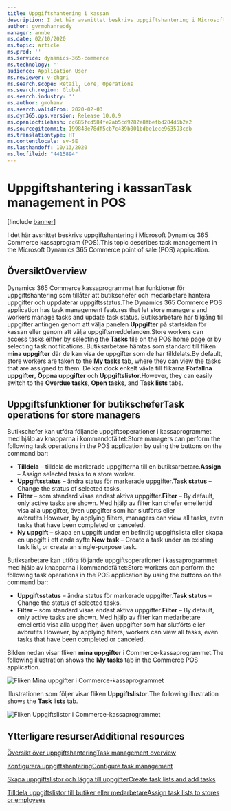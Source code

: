 ```yaml
---
title: Uppgiftshantering i kassan
description: I det här avsnittet beskrivs uppgiftshantering i Microsoft Dynamics 365 Commerce kassaprogram (POS).
author: gvrmohanreddy
manager: annbe
ms.date: 02/10/2020
ms.topic: article
ms.prod: ''
ms.service: dynamics-365-commerce
ms.technology: ''
audience: Application User
ms.reviewer: v-chgri
ms.search.scope: Retail, Core, Operations
ms.search.region: Global
ms.search.industry: ''
ms.author: gmohanv
ms.search.validFrom: 2020-02-03
ms.dyn365.ops.version: Release 10.0.9
ms.openlocfilehash: cc685fcd584fe2ab5cd9282e8fbefbd284d5b2a2
ms.sourcegitcommit: 199848e78df5cb7c439b001bdbe1ece963593cdb
ms.translationtype: HT
ms.contentlocale: sv-SE
ms.lasthandoff: 10/13/2020
ms.locfileid: "4415894"
---
```

# <a name="task-management-in-pos"></a><span data-ttu-id="971a8-103">Uppgiftshantering i kassan</span><span class="sxs-lookup"><span data-stu-id="971a8-103">Task management in POS</span></span>

[!include [banner](includes/banner.md)]

<span data-ttu-id="971a8-104">I det här avsnittet beskrivs uppgiftshantering i Microsoft Dynamics 365 Commerce kassaprogram (POS).</span><span class="sxs-lookup"><span data-stu-id="971a8-104">This topic describes task management in the Microsoft Dynamics 365 Commerce point of sale (POS) application.</span></span>

## <a name="overview"></a><span data-ttu-id="971a8-105">Översikt</span><span class="sxs-lookup"><span data-stu-id="971a8-105">Overview</span></span>

<span data-ttu-id="971a8-106">Dynamics 365 Commerce kassaprogrammet har funktioner för uppgiftshantering som tillåter att butikschefer och medarbetare hantera uppgifter och uppdaterar uppgiftsstatus.</span><span class="sxs-lookup"><span data-stu-id="971a8-106">The Dynamics 365 Commerce POS application has task management features that let store managers and workers manage tasks and update task status.</span></span> <span data-ttu-id="971a8-107">Butiksarbetare har tillgång till uppgifter antingen genom att välja panelen **Uppgifter** på startsidan för kassan eller genom att välja uppgiftsmeddelanden.</span><span class="sxs-lookup"><span data-stu-id="971a8-107">Store workers can access tasks either by selecting the **Tasks** tile on the POS home page or by selecting task notifications.</span></span> <span data-ttu-id="971a8-108">Butiksarbetare hämtas som standard till fliken **mina uppgifter** där de kan visa de uppgifter som de har tilldelats.</span><span class="sxs-lookup"><span data-stu-id="971a8-108">By default, store workers are taken to the **My tasks** tab, where they can view the tasks that are assigned to them.</span></span> <span data-ttu-id="971a8-109">De kan dock enkelt växla till flikarna **Förfallna uppgifter**, **Öppna uppgifter** och **Uppgiftslistor**.</span><span class="sxs-lookup"><span data-stu-id="971a8-109">However, they can easily switch to the **Overdue tasks**, **Open tasks**, and **Task lists** tabs.</span></span>

## <a name="task-operations-for-store-managers"></a><span data-ttu-id="971a8-110">Uppgiftsfunktioner för butikschefer</span><span class="sxs-lookup"><span data-stu-id="971a8-110">Task operations for store managers</span></span>

<span data-ttu-id="971a8-111">Butikschefer kan utföra följande uppgiftsoperationer i kassaprogrammet med hjälp av knapparna i kommandofältet:</span><span class="sxs-lookup"><span data-stu-id="971a8-111">Store managers can perform the following task operations in the POS application by using the buttons on the command bar:</span></span>

- <span data-ttu-id="971a8-112">**Tilldela** – tilldela de markerade uppgifterna till en butiksarbetare.</span><span class="sxs-lookup"><span data-stu-id="971a8-112">**Assign** – Assign selected tasks to a store worker.</span></span>
- <span data-ttu-id="971a8-113">**Uppgiftsstatus** – ändra status för markerade uppgifter.</span><span class="sxs-lookup"><span data-stu-id="971a8-113">**Task status** – Change the status of selected tasks.</span></span>
- <span data-ttu-id="971a8-114">**Filter** – som standard visas endast aktiva uppgifter.</span><span class="sxs-lookup"><span data-stu-id="971a8-114">**Filter** – By default, only active tasks are shown.</span></span> <span data-ttu-id="971a8-115">Med hjälp av filter kan chefer emellertid visa alla uppgifter, även uppgifter som har slutförts eller avbrutits.</span><span class="sxs-lookup"><span data-stu-id="971a8-115">However, by applying filters, managers can view all tasks, even tasks that have been completed or canceled.</span></span>
- <span data-ttu-id="971a8-116">**Ny uppgift** – skapa en uppgift under en befintlig uppgiftslista eller skapa en uppgift i ett enda syfte.</span><span class="sxs-lookup"><span data-stu-id="971a8-116">**New task** – Create a task under an existing task list, or create an single-purpose task.</span></span>

<span data-ttu-id="971a8-117">Butiksarbetare kan utföra följande uppgiftsoperationer i kassaprogrammet med hjälp av knapparna i kommandofältet:</span><span class="sxs-lookup"><span data-stu-id="971a8-117">Store workers can perform the following task operations in the POS application by using the buttons on the command bar:</span></span>

- <span data-ttu-id="971a8-118">**Uppgiftsstatus** – ändra status för markerade uppgifter.</span><span class="sxs-lookup"><span data-stu-id="971a8-118">**Task status** – Change the status of selected tasks.</span></span>
- <span data-ttu-id="971a8-119">**Filter** – som standard visas endast aktiva uppgifter.</span><span class="sxs-lookup"><span data-stu-id="971a8-119">**Filter** – By default, only active tasks are shown.</span></span> <span data-ttu-id="971a8-120">Med hjälp av filter kan medarbetare emellertid visa alla uppgifter, även uppgifter som har slutförts eller avbrutits.</span><span class="sxs-lookup"><span data-stu-id="971a8-120">However, by applying filters, workers can view all tasks, even tasks that have been completed or canceled.</span></span>

<span data-ttu-id="971a8-121">Bilden nedan visar fliken **mina uppgifter** i Commerce-kassaprogrammet.</span><span class="sxs-lookup"><span data-stu-id="971a8-121">The following illustration shows the **My tasks** tab in the Commerce POS application.</span></span>

![Fliken Mina uppgifter i Commerce-kassaprogrammet](media/POS-task-management.png)

<span data-ttu-id="971a8-123">Illustrationen som följer visar fliken **Uppgiftslistor**.</span><span class="sxs-lookup"><span data-stu-id="971a8-123">The following illustration shows the **Task lists** tab.</span></span>

![Fliken Uppgiftslistor i Commerce-kassaprogrammet](media/POS-task-lists-management.png)

## <a name="additional-resources"></a><span data-ttu-id="971a8-125">Ytterligare resurser</span><span class="sxs-lookup"><span data-stu-id="971a8-125">Additional resources</span></span>

[<span data-ttu-id="971a8-126">Översikt över uppgiftshantering</span><span class="sxs-lookup"><span data-stu-id="971a8-126">Task management overview</span></span>](task-mgmt-overview.md)

[<span data-ttu-id="971a8-127">Konfigurera uppgiftshantering</span><span class="sxs-lookup"><span data-stu-id="971a8-127">Configure task management</span></span>](task-mgmt-configure.md)

[<span data-ttu-id="971a8-128">Skapa uppgiftslistor och lägga till uppgifter</span><span class="sxs-lookup"><span data-stu-id="971a8-128">Create task lists and add tasks</span></span>](task-mgmt-create-lists.md)

[<span data-ttu-id="971a8-129">Tilldela uppgiftslistor till butiker eller medarbetare</span><span class="sxs-lookup"><span data-stu-id="971a8-129">Assign task lists to stores or employees</span></span>](task-mgmt-assign-lists.md)
